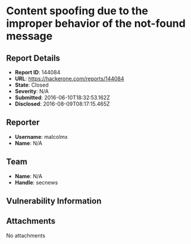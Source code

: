 # Content spoofing due to the improper behavior of the not-found message 

## Report Details
- **Report ID**: 144084
- **URL**: https://hackerone.com/reports/144084
- **State**: Closed
- **Severity**: N/A
- **Submitted**: 2016-06-10T18:32:53.162Z
- **Disclosed**: 2016-08-09T08:17:15.465Z

## Reporter
- **Username**: malcolmx
- **Name**: N/A

## Team
- **Name**: N/A
- **Handle**: secnews

## Vulnerability Information


## Attachments
No attachments
